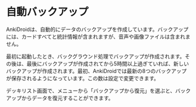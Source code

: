 # 自動バックアップ

AnkiDroidは、自動的にデータのバックアップを作成しています。バックアップには、カードすべてと統計情報が含まれますが、音声や画像ファイルは含まれません。

最初に起動したとき、バックグラウンド処理でバックアップが作成されます。その後は、最後にバックアップが作成されてから5時間以上過ぎていれば、新しいバックアップが作成されます。最初、AnkiDroidでは最新の8つのバックアップが保存されるようになっています。この数は設定で変更できます。

デッキリスト画面で、メニューから「バックアップから復元」を選ぶと、バックアップからデータを復元することができます。
